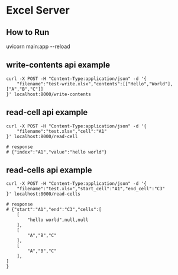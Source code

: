 # Excel Server

## How to Run
uvicorn main:app --reload

## write-contents api example

```shell
curl -X POST -H "Content-Type:application/json" -d '{
    "filename":"test-write.xlsx","contents":[["Hello","World"],["A","B","C"]]
}' localhost:8000/write-contents
```

## read-cell api example

```shell
curl -X POST -H "Content-Type:application/json" -d '{
    "filename":"test.xlsx","cell":"A1"
}' localhost:8000/read-cell

# response
# {"index":"A1","value":"hello world"}
```

## read-cells api example
```shell
curl -X POST -H "Content-Type:application/json" -d '{
    "filename":"test.xlsx","start_cell":"A1","end_cell":"C3"
}' localhost:8000/read-cells

# response
# {"start":"A1","end":"C3","cells":[
    [
        "hello world",null,null
    ],
    [
        "A","B","C"
    ],
    [
        "A","B","C"
    ],
]
}
```

